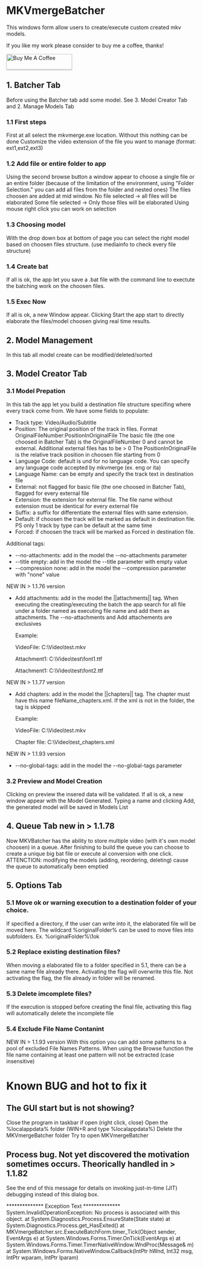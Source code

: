 # MKVmergeBatcher

This windows form allow users to create/execute custom created mkv models.

If you like my work please consider to buy me a coffee, thanks!

<a href="https://www.buymeacoffee.com/bazzu85" target="_blank"><img src="https://www.buymeacoffee.com/assets/img/custom_images/orange_img.png" alt="Buy Me A Coffee" style="height: 41px !important;width: 174px !important;box-shadow: 0px 3px 2px 0px rgba(190, 190, 190, 0.5) !important;-webkit-box-shadow: 0px 3px 2px 0px rgba(190, 190, 190, 0.5) !important;" ></a>


## 1. Batcher Tab

Before using the Batcher tab add some model. See 3. Model Creator Tab and 2. Manage Models Tab

### 1.1 First steps
First at all select the mkvmerge.exe location. Without this nothing can be done
Customize the video extension of the file you want to manage (format: ext1,ext2,ext3)

### 1.2 Add file or entire folder to app
Using the second browse button a window appear to choose a single file or an entire folder (because of the limitation of the environment, using "Folder Selection." you can add all files from the folder and nested ones)
The files choosen are added at mid window. 
No file selected -> all files will be elaborated
Some file selected -> Only those files will be elaborated
Using mouse right click you can work on selection

### 1.3 Choosing model
With the drop down box at bottom of page you can select the right model based on choosen files structure. (use mediainfo to check every file structure)

### 1.4 Create bat
If all is ok, the app let you save a .bat file with the command line to exectute the batching work on the choosen files.

### 1.5 Exec Now
If all is ok, a new Window appear. Clicking Start the app start to directly elaborate the files/model choosen giving real time results.

## 2. Model Management

In this tab all model create can be modified/deleted/sorted

## 3. Model Creator Tab

### 3.1 Model Prepation
In this tab the app let you build a destination file structure specifing where every track come from.
We have some fields to populate:
- Track type: Video/Audio/Subtitle
- Position: The original position of the track in files. Format OriginalFileNumber:PositionInOriginalFile
The basic file (the one choosed in Batcher Tab) is the OriginalFileNumber 0 and cannot be external. Additional external files has to be > 0
The PositionInOriginalFile is the relative track position in choosen file starting from 0
- Language Code: default is und for no language code. You can specify any language code accepted by mkvmerge (ex. eng or ita)
- Language Name: can be empty and specify the track text in destination file
- External: not flagged for basic file (the one choosed in Batcher Tab), flagged for every external file
- Extension: the extension for external file. The file name without extension must be identical for every external file
- Suffix: a suffix for differentiate the external files with same extension.
- Default: if choosen the track will be marked as default in destination file.
PS only 1 track by type can be default at the same time
- Forced: if choosen the track will be marked as Forced in destination file.

Additional tags:
- --no-attachments: add in the model the --no-attachments parameter
- --title empty: add in the model the --title parameter with empty value
- --compression none: add in the model the --compression parameter with "none" value

NEW IN > 1.1.76 version
- Add attachments: add in the model the ||attachments|| tag. When executing the creating/executing the batch the app search for all file 
  under a folder named as executing file name and add them as attachments. The --no-attachments and Add attachements are exclusives
  
  Example:
  
  VideoFile: C:\Video\test.mkv
  
  Attachment1: C:\Video\test\font1.ttf
  
  Attachment1: C:\Video\test\font2.ttf

NEW IN > 1.1.77 version
- Add chapters: add in the model the ||chapters|| tag. The chapter must have this name fileName_chapters.xml. If the xml is not in the 
  folder, the tag is skipped
  
  Example:
  
  VideoFile: C:\Video\test.mkv
  
  Chapter file: C:\Video\test_chapters.xml

NEW IN > 1.1.93 version
- --no-global-tags: add in the model the --no-global-tags parameter

### 3.2 Preview and Model Creation
Clicking on preview the insered data will be validated.
If all is ok, a new window appear with the Model Generated. Typing a name and clicking Add, the generated model will be saved in Models List

## 4. Queue Tab new in > 1.1.78

Now MKVBatcher has the ability to store multiple video (with it's own model choosen) in a queue.
After finishing to build the queue you can choose to create a unique big bat file or execute al conversion with one click.
ATTENCTION: modifying the models (adding, reordering, deleting) cause the queue to automatically been emptied

## 5. Options Tab

### 5.1 Move ok or warning execution to a destination folder of your choice. 
If specified a directory, if the user can write into it, the elaborated file will be moved here.
The wildcard %originalFolder% can be used to move files into subfolders. Ex. %originalFolder%\1ok

### 5.2 Replace existing destination files?
When moving a elaborated file to a folder specified in 5.1, there can be a same name file already there. 
Activating the flag will overwrite this file. 
Not activating the flag, the file already in folder will be renamed.

### 5.3 Delete imcomplete files?
If the execution is stopped before creating the final file, activating this flag will automatically delete the incomplete file

### 5.4 Exclude File Name Contanint
NEW IN > 1.1.93 version
With this option you can add some patterns to a pool of excluded File Names Patterns. When using the Browse function the file 
name containing at least one pattern will not be extracted (case insensitive)

# Known BUG and hot to fix it

## The GUI start but is not showing?

Close the program in taskbar if open (right click, close)
Open the %localappdata% folder (WIN+R and type %localappdata%) 
Delete the MKVmergeBatcher folder
Try to open MKVmergeBatcher

## Process bug. Not yet discovered the motivation sometimes occurs. Theorically handled in > 1.1.82

See the end of this message for details on invoking 
just-in-time (JIT) debugging instead of this dialog box.

************** Exception Text **************
System.InvalidOperationException: No process is associated with this object.
   at System.Diagnostics.Process.EnsureState(State state)
   at System.Diagnostics.Process.get_HasExited()
   at MKVmergeBatcher.src.ExecuteBatchForm.timer_Tick(Object sender, EventArgs e)
   at System.Windows.Forms.Timer.OnTick(EventArgs e)
   at System.Windows.Forms.Timer.TimerNativeWindow.WndProc(Message& m)
   at System.Windows.Forms.NativeWindow.Callback(IntPtr hWnd, Int32 msg, IntPtr wparam, IntPtr lparam)
